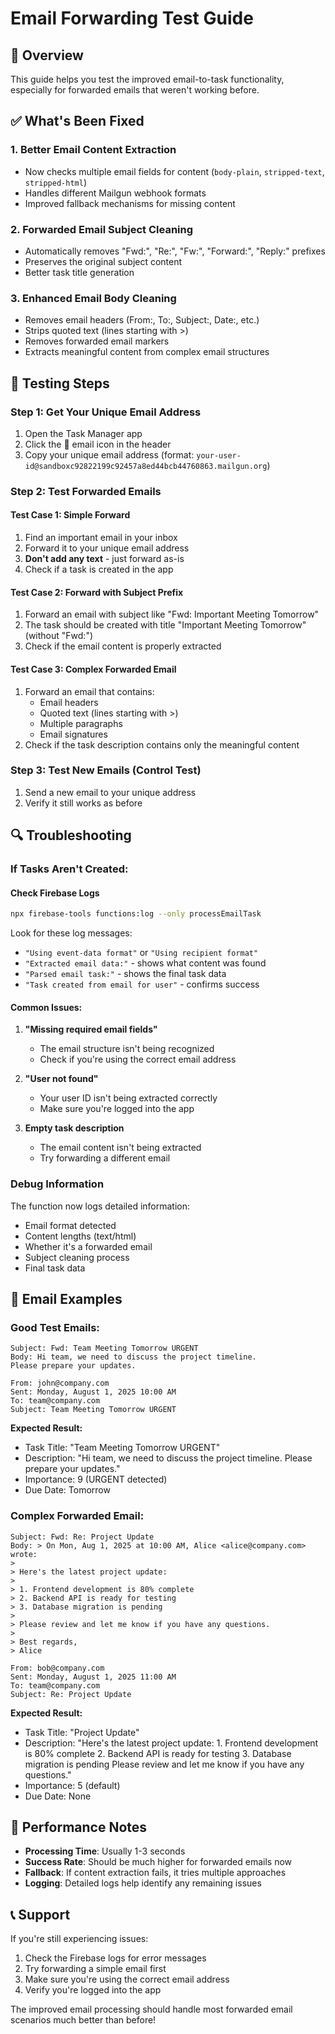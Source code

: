 # Email Forwarding Test Guide

## 🎯 Overview
This guide helps you test the improved email-to-task functionality, especially for forwarded emails that weren't working before.

## ✅ What's Been Fixed

### **1. Better Email Content Extraction**
- Now checks multiple email fields for content (`body-plain`, `stripped-text`, `stripped-html`)
- Handles different Mailgun webhook formats
- Improved fallback mechanisms for missing content

### **2. Forwarded Email Subject Cleaning**
- Automatically removes "Fwd:", "Re:", "Fw:", "Forward:", "Reply:" prefixes
- Preserves the original subject content
- Better task title generation

### **3. Enhanced Email Body Cleaning**
- Removes email headers (From:, To:, Subject:, Date:, etc.)
- Strips quoted text (lines starting with >)
- Removes forwarded email markers
- Extracts meaningful content from complex email structures

## 🧪 Testing Steps

### **Step 1: Get Your Unique Email Address**
1. Open the Task Manager app
2. Click the 📧 email icon in the header
3. Copy your unique email address (format: `your-user-id@sandboxc92822199c92457a8ed44bcb44760863.mailgun.org`)

### **Step 2: Test Forwarded Emails**

#### **Test Case 1: Simple Forward**
1. Find an important email in your inbox
2. Forward it to your unique email address
3. **Don't add any text** - just forward as-is
4. Check if a task is created in the app

#### **Test Case 2: Forward with Subject Prefix**
1. Forward an email with subject like "Fwd: Important Meeting Tomorrow"
2. The task should be created with title "Important Meeting Tomorrow" (without "Fwd:")
3. Check if the email content is properly extracted

#### **Test Case 3: Complex Forwarded Email**
1. Forward an email that contains:
   - Email headers
   - Quoted text (lines starting with >)
   - Multiple paragraphs
   - Email signatures
2. Check if the task description contains only the meaningful content

### **Step 3: Test New Emails (Control Test)**
1. Send a new email to your unique address
2. Verify it still works as before

## 🔍 Troubleshooting

### **If Tasks Aren't Created:**

#### **Check Firebase Logs**
```bash
npx firebase-tools functions:log --only processEmailTask
```

Look for these log messages:
- `"Using event-data format"` or `"Using recipient format"`
- `"Extracted email data:"` - shows what content was found
- `"Parsed email task:"` - shows the final task data
- `"Task created from email for user"` - confirms success

#### **Common Issues:**

1. **"Missing required email fields"**
   - The email structure isn't being recognized
   - Check if you're using the correct email address

2. **"User not found"**
   - Your user ID isn't being extracted correctly
   - Make sure you're logged into the app

3. **Empty task description**
   - The email content isn't being extracted
   - Try forwarding a different email

### **Debug Information**
The function now logs detailed information:
- Email format detected
- Content lengths (text/html)
- Whether it's a forwarded email
- Subject cleaning process
- Final task data

## 📧 Email Examples

### **Good Test Emails:**
```
Subject: Fwd: Team Meeting Tomorrow URGENT
Body: Hi team, we need to discuss the project timeline. 
Please prepare your updates.

From: john@company.com
Sent: Monday, August 1, 2025 10:00 AM
To: team@company.com
Subject: Team Meeting Tomorrow URGENT
```

**Expected Result:**
- Task Title: "Team Meeting Tomorrow URGENT"
- Description: "Hi team, we need to discuss the project timeline. Please prepare your updates."
- Importance: 9 (URGENT detected)
- Due Date: Tomorrow

### **Complex Forwarded Email:**
```
Subject: Fwd: Re: Project Update
Body: > On Mon, Aug 1, 2025 at 10:00 AM, Alice <alice@company.com> wrote:
> 
> Here's the latest project update:
> 
> 1. Frontend development is 80% complete
> 2. Backend API is ready for testing
> 3. Database migration is pending
> 
> Please review and let me know if you have any questions.
> 
> Best regards,
> Alice

From: bob@company.com
Sent: Monday, August 1, 2025 11:00 AM
To: team@company.com
Subject: Re: Project Update
```

**Expected Result:**
- Task Title: "Project Update"
- Description: "Here's the latest project update: 1. Frontend development is 80% complete 2. Backend API is ready for testing 3. Database migration is pending Please review and let me know if you have any questions."
- Importance: 5 (default)
- Due Date: None

## 🚀 Performance Notes

- **Processing Time**: Usually 1-3 seconds
- **Success Rate**: Should be much higher for forwarded emails now
- **Fallback**: If content extraction fails, it tries multiple approaches
- **Logging**: Detailed logs help identify any remaining issues

## 📞 Support

If you're still experiencing issues:
1. Check the Firebase logs for error messages
2. Try forwarding a simple email first
3. Make sure you're using the correct email address
4. Verify you're logged into the app

The improved email processing should handle most forwarded email scenarios much better than before! 